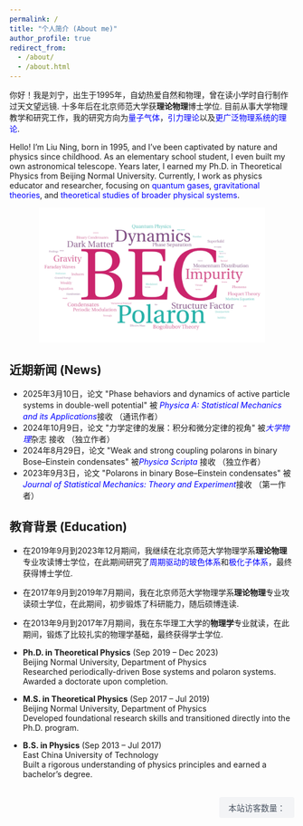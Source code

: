 ```yaml
---
permalink: /
title: "个人简介 (About me)"
author_profile: true
redirect_from: 
  - /about/
  - /about.html
---
```



你好！我是刘宁，出生于1995年，自幼热爱自然和物理，曾在读小学时自行制作过天文望远镜. 十多年后在北京师范大学获**理论物理**博士学位. 目前从事大学物理教学和研究工作，我的研究方向为<font color=Blue>量子气体</font>，<font color=Blue>引力理论</font>以及<font color=Blue>更广泛物理系统的理论</font>.

Hello! I’m Liu Ning, born in 1995, and I’ve been captivated by nature and physics since childhood. As an elementary school student, I even built my own astronomical telescope. Years later, I earned my Ph.D. in Theoretical Physics from Beijing Normal University. Currently, I work as physics educator and researcher, focusing on <font color=Blue> quantum gases</font>, <font color=Blue>gravitational theories</font>, and <font color=Blue>theoretical studies of broader physical systems</font>. 

<div style="text-align: center;">
  <img src="/images/BEC.png" alt="Editing a markdown file for a talk" style="width: 400px; height: auto;">
</div>



近期新闻 (News)
------
* 2025年3月10日，论文 "Phase behaviors and dynamics of active particle systems in double-well potential" 被<font color=Blue> *Physica A: Statistical Mechanics and its Applications*</font>接收 （通讯作者）
* 2024年10月9日，论文 "力学定律的发展：积分和微分定律的视角" 被<font color=Blue>*大学物理*</font>杂志 接收 （独立作者）
* 2024年8月29日，论文 "Weak and strong coupling polarons in binary Bose–Einstein condensates" 被<font color=Blue>*Physica Scripta* </font>接收 （独立作者）
* 2023年9月3日，论文 "Polarons in binary Bose–Einstein condensates" 被 <font color=Blue>*Journal of Statistical Mechanics: Theory and Experiment*</font>接收 （第一作者）




教育背景 (Education)
------

* 在2019年9月到2023年12月期间，我继续在北京师范大学物理学系**理论物理**专业攻读博士学位，在此期间研究了<font color=Blue>周期驱动的玻色体系</font>和<font color=Blue>极化子体系</font>，最终获得博士学位.
* 在2017年9月到2019年7月期间，我在北京师范大学物理学系**理论物理**专业攻读硕士学位，在此期间，初步锻炼了科研能力，随后硕博连读.
* 在2013年9月到2017年7月期间，我在东华理工大学的**物理学**专业就读，在此期间，锻炼了比较扎实的物理学基础，最终获得学士学位.

* **Ph.D. in Theoretical Physics** (Sep 2019 – Dec 2023)  
  Beijing Normal University, Department of Physics  
  Researched periodically-driven Bose systems and polaron systems. Awarded a doctorate upon completion.  
* **M.S. in Theoretical Physics** (Sep 2017 – Jul 2019)  
  Beijing Normal University, Department of Physics  
  Developed foundational research skills and transitioned directly into the Ph.D. program. 
* **B.S. in Physics** (Sep 2013 – Jul 2017)  
  East China University of Technology  
  Built a rigorous understanding of physics principles and earned a bachelor’s degree. 

<!-- 响应式右对齐 -->
<div style="text-align: right; margin: 2rem 0;">
  <span id="busuanzi_container_site_uv" style="
    display: inline-block;
    padding: 0.5rem 1rem;
    background: #f3f4f6;
    border-radius: 0.25rem;
    font-size: 0.9rem;
    color: #4b5563;
  ">
    本站访客数量：<span id="busuanzi_value_site_uv"></span>
  </span>
</div>

<script async src="//busuanzi.ibruce.info/busuanzi/2.3/busuanzi.pure.mini.js"></script>
